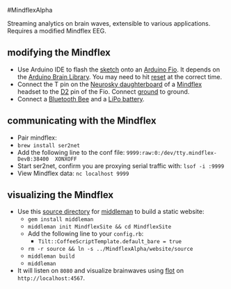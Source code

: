 #MindflexAlpha

Streaming analytics on brain waves, extensible to various applications.  Requires a modified Mindflex EEG.

## modifying the Mindflex

* Use Arduino IDE to flash the [sketch](https://github.com/calebbarr/MindflexAlpha/blob/master/embedded/MindflexAlphaArduinoSketch.pde) onto an [Arduino Fio](http://arduino.cc/en/Main/ArduinoBoardFio).  It depends on the [Arduino Brain Library](https://github.com/kitschpatrol/Brain).  You may need to hit [reset](http://stackoverflow.com/a/20735393/1215687) at the correct time.
* Connect the T pin on the [Neurosky daughterboard](http://frontiernerds.com/files/imagecache/full-screen/t-pin-soldered.jpg) of a [Mindflex](http://www.ebay.com/sch/i.html?_from=R40&_trksid=p2050601.m570.l1313.TR0.TRC0.H0.Xmindflex+duel+replacement+headset&_nkw=mindflex+duel+replacement+headset&_sacat=0) headset to the [D2](http://www.instructables.com/file/F49LH28GZLW9939) pin of the Fio.  Connect [ground](http://frontiernerds.com/files/imagecache/full-column/4492255397_b86e4a8b56_o.jpg) to ground.
* Connect a [Bluetooth Bee](http://www.seeedstudio.com/depot/Bluetooth-Bee-p-598.html) and a [LiPo battery](https://www.sparkfun.com/products/731).

## communicating with the Mindflex
* 	Pair mindflex:
* 	`brew install ser2net`
* 	Add the following line to the conf file: 
		`9999:raw:0:/dev/tty.mindflex-DevB:38400  XONXOFF`
* 	Start ser2net, confirm you are proxying serial traffic with: 
		`lsof -i :9999`
* 	View Mindflex data:
		`nc localhost 9999`

## visualizing the Mindflex
* 	Use this [source directory](https://github.com/calebbarr/MindflexAlpha/tree/master/website/source) for [middleman](https://middlemanapp.com/) to build a static website:
	* 	`gem install middleman`
	* 	`middleman init MindflexSite && cd MindflexSite`
	* 	Add the following line to your `config.rb`:
		* 	`Tilt::CoffeeScriptTemplate.default_bare = true`
	* 	`rm -r source && ln -s ../MindflexAlpha/website/source`
	* 	`middleman build`
	* 	`middleman`
* 	It will listen on `8080` and visualize brainwaves using [flot](http://www.flotcharts.org/) on `http://localhost:4567`.
